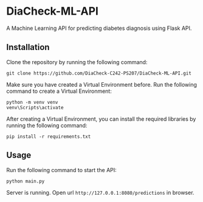 # DiaCheck-ML-API

A Machine Learning API for predicting diabetes diagnosis using Flask API.

## Installation

Clone the repository by running the following command:

```shell
git clone https://github.com/DiaCheck-C242-PS207/DiaCheck-ML-API.git
```

Make sure you have created a Virtual Environment before. Run the following command to create a Virtual Environment:

```shell
python -m venv venv
venv\Scripts\activate
```

After creating a Virtual Environment, you can install the required libraries by running the following command:

```shell
pip install -r requirements.txt
```

## Usage

Run the following command to start the API:

```shell
python main.py
```

Server is running. Open url `http://127.0.0.1:8080/predictions` in browser.